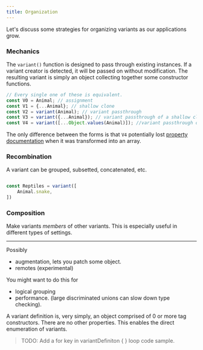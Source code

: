 ```yaml
---
title: Organization
---
```


Let's discuss some strategies for organizing variants as our applications grow.

### Mechanics

The `variant()` function is designed to pass through existing instances. If a variant creator is detected, it will be passed on without modification. The resulting variant is simply an object collecting together some constructor functions.

```ts
// Every single one of these is equivalent. 
const V0 = Animal; // assignment
const V1 = {...Animal}; // shallow clone
const V2 = variant(Animal); // variant passthrough
const V3 = variant({...Animal}); // variant passthrough of a shallow clone
const V4 = variant([...Object.values(Animal)]); //variant passthrough of list of Animal constructors.
```
The only difference between the forms is that `V4` potentially lost [property documentation](../articles/documentation) when it was transformed into an array.

### Recombination

A variant can be grouped, subsetted, concatenated, etc.

```ts

const Reptiles = variant([
    Animal.snake,
])

```

### Composition

Make variants *members* of other variants. This is especially useful in different types of settings. 


****

Possibly
 - augmentation, lets you patch some object. 
 - remotes (experimental)



You might want to do this for
 - logical grouping
 - performance. (large discriminated unions can slow down type checking). 

A variant definition is, very simply, an object comprised of 0 or more tag constructors. There are no other properties. This enables the direct enumeration of variants.

> TODO: Add a for key in variantDefiniton { } loop code sample.